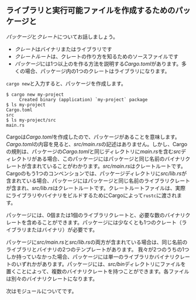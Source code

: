 ## ライブラリと実行可能ファイルを作成するためのパッケージと


*パッケージ*と*クレート*についてお話しましょう。

* *クレート*はバイナリまたはライブラリです
* *クレートルート*は、クレートの作り方を知るためのソースファイルです
* *パッケージ*には1つ以上のを作る方法を説明する*Cargo.toml*があります。多くの場合、パッケージ内の1つのクレートはライブラリになります。

`cargo new`と入力すると、パッケージを作成します。

```text
$ cargo new my-project
     Created binary (application) `my-project` package
$ ls my-project
Cargo.toml
src
$ ls my-project/src
main.rs
```

Cargoは*Cargo.toml*を作成したので、パッケージがあることを意味します。*Cargo.toml*の内容を見ると、*src/main.rs*の記述はありません。しかし、Cargoの規則は、パッケージの*Cargo.toml*と同じディレクトリに*main.rs*を含む*src*ディレクトリがある場合、このパッケージにはパッケージと同じ名前のバイナリクレートが含まれていることがわかります。*src/main.rs*はクレートルートです。Cargoのもう1つのコンベンションでは、パッケージディレクトリに*src/lib.rs*が含まれている場合、パッケージにはパッケージと同じ名前のライブラリクレートが含まれ、*src/lib.rs*はクレートルートです。クレートルートファイルは、実際にライブラリやバイナリをビルドするためにCargoによって`rustc`に渡されます。

パッケージには、0個または1個のライブラリクレートと、必要な数のバイナリクレートを含めることができます。パッケージには少なくとも1つのクレート（ライブラリまたはバイナリ）が必要です。

パッケージに*src/main.rs*と*src/lib.rs*の両方が含まれている場合は、同じ名前のライブラリとバイナリの2つのテンプレートがあります。 我々が2つのうちの1つしか持っていなかった場合、パッケージには単一のライブラリかバイナリクレートのいずれかがあります。パッケージには、*src/bin*ディレクトリにファイルを置くことによって、複数のバイナリクレートを持つことができます。各ファイルは別々のバイナリクレートになります。

次はモジュールについてです。
